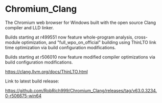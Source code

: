 # Chromium_Clang

The Chromium web browser for Windows built with the open source Clang compiler and LLD linker.

Builds starting at r499551 now feature whole-program analysis, cross-module optimization, and "full_wpo_on_official" building using ThinLTO link time optimization via build configuration modifications.

Builds starting at r506010 now feature modified compiler optimizations via build configuration modifications.

https://clang.llvm.org/docs/ThinLTO.html

Link to latest build release:

https://github.com/RobRich999/Chromium_Clang/releases/tag/v63.0.3234.0-r506675-win64
